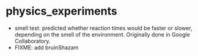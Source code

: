 # physics_experiments
- smell test: predicted whether reaction times would be faster or slower, depending on the smell of the environment. Originally done in Google Collaboratory.
- FIXME: add bruinShazam
